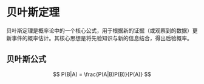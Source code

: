 # 贝叶斯定理

贝叶斯定理是概率论中的一个核心公式，用于根据新的证据（或观察到的数据）更新事件的概率估计。其核心思想是将先验知识与新的信息结合，得出后验概率。

## 贝叶斯公式

$$
P(B|A) = \frac{P(A|B)P(B)}{P(A)}
$$
